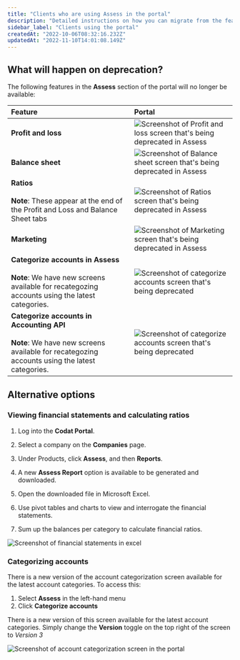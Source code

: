 ```yaml
---
title: "Clients who are using Assess in the portal"
description: "Detailed instructions on how you can migrate from the features you're using today"
sidebar_label: "Clients using the portal"
createdAt: "2022-10-06T08:32:16.232Z"
updatedAt: "2022-11-10T14:01:08.149Z"
---
```


## What will happen on deprecation?
The following features in the **Assess** section of the portal will no longer be available:

|Feature|Portal|
|:--|:--|
|**Profit and loss**|![Screenshot of Profit and loss screen that's being deprecated in Assess](/img/lending/profit-and-loss.png)|
|**Balance sheet**|![Screenshot of Balance sheet screen that's being deprecated in Assess](/img/lending/balance-sheet.png)|
|**Ratios** <br/><br/>**Note**: These appear at the end of the Profit and Loss and Balance Sheet tabs|![Screenshot of Ratios screen that's being deprecated in Assess](/img/lending/financial-ratios.png)|
|**Marketing**|![Screenshot of Marketing screen that's being deprecated in Assess](/img/lending/marketing-screen-assess.png)|
|**Categorize accounts in Assess** <br/><br/>**Note**: We have new screens available for recategozing accounts using the latest categories.| ![Screenshot of categorize accounts screen that's being deprecated](/img/lending/account-categorization-v2.png)|
|**Categorize accounts in Accounting API** <br/><br/>**Note**: We have new screens available for recategozing accounts using the latest categories.| ![Screenshot of categorize accounts screen that's being deprecated](/img/lending/accounting-api-account-categorisation.png)|


## Alternative options


### Viewing financial statements and calculating ratios

1. Log into the **Codat Portal**.

2. Select a company on the **Companies** page.

3. Under Products, click **Assess**, and then **Reports**.

4.  A new **Assess Report** option is available to be generated and downloaded.
5. Open the downloaded file in Microsoft Excel.

6. Use pivot tables and charts to view and interrogate the financial statements.
7. Sum up the balances per category to calculate financial ratios.

![Screenshot of financial statements in excel](/img/lending/financial-statements-excel.png)


### Categorizing accounts

There is a new version of the account categorization screen available for the latest account categories. To access this:
1. Select **Assess** in the left-hand menu 
2. Click **Categorize accounts** 

There is a new version of this screen available for the latest account categories. Simply change the **Version** toggle on the top right of the screen to <i>Version 3</i>

![Screenshot of account categorization screen in the portal](/img/lending/account-categorization-v3.png)

